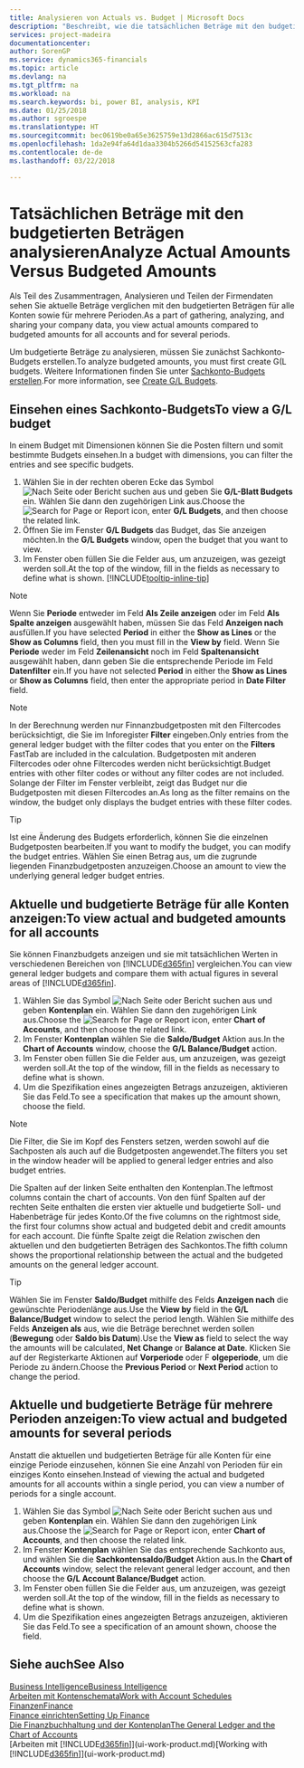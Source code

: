 ```yaml
---
title: Analysieren von Actuals vs. Budget | Microsoft Docs
description: "Beschreibt, wie die tatsächlichen Beträge mit den budgetierten Beträgen analysiert werden."
services: project-madeira
documentationcenter: 
author: SorenGP
ms.service: dynamics365-financials
ms.topic: article
ms.devlang: na
ms.tgt_pltfrm: na
ms.workload: na
ms.search.keywords: bi, power BI, analysis, KPI
ms.date: 01/25/2018
ms.author: sgroespe
ms.translationtype: HT
ms.sourcegitcommit: bec0619be0a65e3625759e13d2866ac615d7513c
ms.openlocfilehash: 1da2e94fa64d1daa3304b5266d54152563cfa283
ms.contentlocale: de-de
ms.lasthandoff: 03/22/2018

---
```

# <a name="analyze-actual-amounts-versus-budgeted-amounts"></a><span data-ttu-id="fdffd-103">Tatsächlichen Beträge mit den budgetierten Beträgen analysieren</span><span class="sxs-lookup"><span data-stu-id="fdffd-103">Analyze Actual Amounts Versus Budgeted Amounts</span></span>
<span data-ttu-id="fdffd-104">Als Teil des Zusammentragen, Analysieren und Teilen der Firmendaten sehen Sie aktuelle Beträge verglichen mit den budgetierten Beträgen für alle Konten sowie für mehrere Perioden.</span><span class="sxs-lookup"><span data-stu-id="fdffd-104">As a part of gathering, analyzing, and sharing your company data, you view actual amounts compared to budgeted amounts for all accounts and for several periods.</span></span>

<span data-ttu-id="fdffd-105">Um budgetierte Beträge zu analysieren, müssen Sie zunächst Sachkonto-Budgets erstellen.</span><span class="sxs-lookup"><span data-stu-id="fdffd-105">To analyze budgeted amounts, you must first create G(L budgets.</span></span> <span data-ttu-id="fdffd-106">Weitere Informationen finden Sie unter [Sachkonto-Budgets erstellen](finance-how-create-budgets.md).</span><span class="sxs-lookup"><span data-stu-id="fdffd-106">For more information, see [Create G/L Budgets](finance-how-create-budgets.md).</span></span>

## <a name="to-view-a-gl-budget"></a><span data-ttu-id="fdffd-107">Einsehen eines Sachkonto-Budgets</span><span class="sxs-lookup"><span data-stu-id="fdffd-107">To view a G/L budget</span></span>
<span data-ttu-id="fdffd-108">In einem Budget mit Dimensionen können Sie die Posten filtern und somit bestimmte Budgets einsehen.</span><span class="sxs-lookup"><span data-stu-id="fdffd-108">In a budget with dimensions, you can filter the entries and see specific budgets.</span></span>

1. <span data-ttu-id="fdffd-109">Wählen Sie in der rechten oberen Ecke das Symbol ![Nach Seite oder Bericht suchen](media/ui-search/search_small.png "Nach Seite oder Bericht suchen") aus und geben Sie **G/L-Blatt Budgets** ein. Wählen Sie dann den zugehörigen Link aus.</span><span class="sxs-lookup"><span data-stu-id="fdffd-109">Choose the ![Search for Page or Report](media/ui-search/search_small.png "Search for Page or Report icon") icon, enter **G/L Budgets**, and then choose the related link.</span></span>
2. <span data-ttu-id="fdffd-110">Öffnen Sie im Fenster **G/L Budgets** das Budget, das Sie anzeigen möchten.</span><span class="sxs-lookup"><span data-stu-id="fdffd-110">In the **G/L Budgets** window, open the budget that you want to view.</span></span>  
3. <span data-ttu-id="fdffd-111">Im Fenster oben füllen Sie die Felder aus, um anzuzeigen, was gezeigt werden soll.</span><span class="sxs-lookup"><span data-stu-id="fdffd-111">At the top of the window, fill in the fields as necessary to define what is shown.</span></span> [!INCLUDE[tooltip-inline-tip](includes/tooltip-inline-tip_md.md)]

> [!NOTE]  
>   <span data-ttu-id="fdffd-112">Wenn Sie **Periode** entweder im Feld **Als Zeile anzeigen** oder im Feld **Als Spalte anzeigen** ausgewählt haben, müssen Sie das Feld **Anzeigen nach** ausfüllen.</span><span class="sxs-lookup"><span data-stu-id="fdffd-112">If you have selected **Period** in either the **Show as Lines** or the **Show as Columns** field, then you must fill in the **View by** field.</span></span> <span data-ttu-id="fdffd-113">Wenn Sie **Periode** weder im Feld **Zeilenansicht** noch im Feld **Spaltenansicht** ausgewählt haben, dann geben Sie die entsprechende Periode im Feld **Datenfilter** ein.</span><span class="sxs-lookup"><span data-stu-id="fdffd-113">If you have not selected **Period** in either the **Show as Lines** or **Show as Columns** field, then enter the appropriate period in **Date Filter** field.</span></span>  

> [!NOTE]  
>   <span data-ttu-id="fdffd-114">In der Berechnung werden nur Finnanzbudgetposten mit den Filtercodes berücksichtigt, die Sie im Inforegister **Filter** eingeben.</span><span class="sxs-lookup"><span data-stu-id="fdffd-114">Only entries from the general ledger budget with the filter codes that you enter on the **Filters** FastTab are included in the calculation.</span></span> <span data-ttu-id="fdffd-115">Budgetposten mit anderen Filtercodes oder ohne Filtercodes werden nicht berücksichtigt.</span><span class="sxs-lookup"><span data-stu-id="fdffd-115">Budget entries with other filter codes or without any filter codes are not included.</span></span> <span data-ttu-id="fdffd-116">Solange der Filter im Fenster verbleibt, zeigt das Budget nur die Budgetposten mit diesen Filtercodes an.</span><span class="sxs-lookup"><span data-stu-id="fdffd-116">As long as the filter remains on the window, the budget only displays the budget entries with these filter codes.</span></span>  

> [!TIP]  
>   <span data-ttu-id="fdffd-117">Ist eine Änderung des Budgets erforderlich, können Sie die einzelnen Budgetposten bearbeiten.</span><span class="sxs-lookup"><span data-stu-id="fdffd-117">If you want to modify the budget, you can modify the budget entries.</span></span> <span data-ttu-id="fdffd-118">Wählen Sie einen Betrag aus, um die zugrunde liegenden Finanzbudgetposten anzuzeigen.</span><span class="sxs-lookup"><span data-stu-id="fdffd-118">Choose an amount to view the underlying general ledger budget entries.</span></span>

## <a name="to-view-actual-and-budgeted-amounts-for-all-accounts"></a><span data-ttu-id="fdffd-119">Aktuelle und budgetierte Beträge für alle Konten anzeigen:</span><span class="sxs-lookup"><span data-stu-id="fdffd-119">To view actual and budgeted amounts for all accounts</span></span>  
<span data-ttu-id="fdffd-120">Sie können Finanzbudgets anzeigen und sie mit tatsächlichen Werten in verschiedenen Bereichen von [!INCLUDE[d365fin](includes/d365fin_md.md)] vergleichen.</span><span class="sxs-lookup"><span data-stu-id="fdffd-120">You can view general ledger budgets and compare them with actual figures in several areas of [!INCLUDE[d365fin](includes/d365fin_md.md)].</span></span>

1. <span data-ttu-id="fdffd-121">Wählen Sie das Symbol ![Nach Seite oder Bericht suchen](media/ui-search/search_small.png "Nach Seite oder Bericht suchen") aus und geben **Kontenplan** ein. Wählen Sie dann den zugehörigen Link aus.</span><span class="sxs-lookup"><span data-stu-id="fdffd-121">Choose the ![Search for Page or Report](media/ui-search/search_small.png "Search for Page or Report icon") icon, enter **Chart of Accounts**, and then choose the related link.</span></span>  
2. <span data-ttu-id="fdffd-122">Im Fenster **Kontenplan** wählen Sie die **Saldo/Budget** Aktion aus.</span><span class="sxs-lookup"><span data-stu-id="fdffd-122">In the **Chart of Accounts** window, choose the **G/L Balance/Budget** action.</span></span>
3. <span data-ttu-id="fdffd-123">Im Fenster oben füllen Sie die Felder aus, um anzuzeigen, was gezeigt werden soll.</span><span class="sxs-lookup"><span data-stu-id="fdffd-123">At the top of the window, fill in the fields as necessary to define what is shown.</span></span>  
4. <span data-ttu-id="fdffd-124">Um die Spezifikation eines angezeigten Betrags anzuzeigen, aktivieren Sie das Feld.</span><span class="sxs-lookup"><span data-stu-id="fdffd-124">To see a specification that makes up the amount shown, choose the field.</span></span>  

> [!NOTE]  
>   <span data-ttu-id="fdffd-125">Die Filter, die Sie im Kopf des Fensters setzen, werden sowohl auf die Sachposten als auch auf die Budgetposten angewendet.</span><span class="sxs-lookup"><span data-stu-id="fdffd-125">The filters you set in the window header will be applied to general ledger entries and also budget entries.</span></span>

<span data-ttu-id="fdffd-126">Die Spalten auf der linken Seite enthalten den Kontenplan.</span><span class="sxs-lookup"><span data-stu-id="fdffd-126">The leftmost columns contain the chart of accounts.</span></span> <span data-ttu-id="fdffd-127">Von den fünf Spalten auf der rechten Seite enthalten die ersten vier aktuelle und budgetierte Soll- und Habenbeträge für jedes Konto.</span><span class="sxs-lookup"><span data-stu-id="fdffd-127">Of the five columns on the rightmost side, the first four columns show actual and budgeted debit and credit amounts for each account.</span></span> <span data-ttu-id="fdffd-128">Die fünfte Spalte zeigt die Relation zwischen den aktuellen und den budgetierten Beträgen des Sachkontos.</span><span class="sxs-lookup"><span data-stu-id="fdffd-128">The fifth column shows the proportional relationship between the actual and the budgeted amounts on the general ledger account.</span></span>  

> [!TIP]  
>   <span data-ttu-id="fdffd-129">Wählen Sie im Fenster **Saldo/Budget** mithilfe des Felds **Anzeigen nach** die gewünschte Periodenlänge aus.</span><span class="sxs-lookup"><span data-stu-id="fdffd-129">Use the **View by** field in the **G/L Balance/Budget** window to select the period length.</span></span> <span data-ttu-id="fdffd-130">Wählen Sie mithilfe des Felds **Anzeigen als** aus, wie die Beträge berechnet werden sollen (**Bewegung** oder **Saldo bis Datum**).</span><span class="sxs-lookup"><span data-stu-id="fdffd-130">Use the **View as** field to select the way the amounts will be calculated, **Net Change** or **Balance at Date**.</span></span> <span data-ttu-id="fdffd-131">Klicken Sie auf der Registerkarte Aktionen auf **Vorperiode** oder F **olgeperiode**, um die Periode zu ändern.</span><span class="sxs-lookup"><span data-stu-id="fdffd-131">Choose the **Previous Period** or **Next Period** action to change the period.</span></span>  

## <a name="to-view-actual-and-budgeted-amounts-for-several-periods"></a><span data-ttu-id="fdffd-132">Aktuelle und budgetierte Beträge für mehrere Perioden anzeigen:</span><span class="sxs-lookup"><span data-stu-id="fdffd-132">To view actual and budgeted amounts for several periods</span></span>  
<span data-ttu-id="fdffd-133">Anstatt die aktuellen und budgetierten Beträge für alle Konten für eine einzige Periode einzusehen, können Sie eine Anzahl von Perioden für ein einziges Konto einsehen.</span><span class="sxs-lookup"><span data-stu-id="fdffd-133">Instead of viewing the actual and budgeted amounts for all accounts within a single period, you can view a number of periods for a single account.</span></span>  

1. <span data-ttu-id="fdffd-134">Wählen Sie das Symbol ![Nach Seite oder Bericht suchen](media/ui-search/search_small.png "Nach Seite oder Bericht suchen") aus und geben **Kontenplan** ein. Wählen Sie dann den zugehörigen Link aus.</span><span class="sxs-lookup"><span data-stu-id="fdffd-134">Choose the ![Search for Page or Report](media/ui-search/search_small.png "Search for Page or Report icon") icon, enter **Chart of Accounts**, and then choose the related link.</span></span>  
2. <span data-ttu-id="fdffd-135">Im Fenster **Kontenplan** wählen Sie das entsprechende Sachkonto aus, und wählen Sie die **Sachkontensaldo/Budget** Aktion aus.</span><span class="sxs-lookup"><span data-stu-id="fdffd-135">In the **Chart of Accounts** window, select the relevant general ledger account, and then choose the **G/L Account Balance/Budget** action.</span></span>  
3. <span data-ttu-id="fdffd-136">Im Fenster oben füllen Sie die Felder aus, um anzuzeigen, was gezeigt werden soll.</span><span class="sxs-lookup"><span data-stu-id="fdffd-136">At the top of the window, fill in the fields as necessary to define what is shown.</span></span>   
4. <span data-ttu-id="fdffd-137">Um die Spezifikation eines angezeigten Betrags anzuzeigen, aktivieren Sie das Feld.</span><span class="sxs-lookup"><span data-stu-id="fdffd-137">To see a specification of an amount shown, choose the field.</span></span>  

## <a name="see-also"></a><span data-ttu-id="fdffd-138">Siehe auch</span><span class="sxs-lookup"><span data-stu-id="fdffd-138">See Also</span></span>
[<span data-ttu-id="fdffd-139">Business Intelligence</span><span class="sxs-lookup"><span data-stu-id="fdffd-139">Business Intelligence</span></span>](bi.md)  
[<span data-ttu-id="fdffd-140">Arbeiten mit Kontenschemata</span><span class="sxs-lookup"><span data-stu-id="fdffd-140">Work with Account Schedules</span></span>](bi-how-work-account-schedule.md)  
[<span data-ttu-id="fdffd-141">Finanzen</span><span class="sxs-lookup"><span data-stu-id="fdffd-141">Finance</span></span>](finance.md)  
[<span data-ttu-id="fdffd-142">Finance einrichten</span><span class="sxs-lookup"><span data-stu-id="fdffd-142">Setting Up Finance</span></span>](finance-setup-finance.md)  
[<span data-ttu-id="fdffd-143">Die Finanzbuchhaltung und der Kontenplan</span><span class="sxs-lookup"><span data-stu-id="fdffd-143">The General Ledger and the Chart of Accounts</span></span>](finance-general-ledger.md)  
<span data-ttu-id="fdffd-144">[Arbeiten mit [!INCLUDE[d365fin](includes/d365fin_md.md)]](ui-work-product.md)</span><span class="sxs-lookup"><span data-stu-id="fdffd-144">[Working with [!INCLUDE[d365fin](includes/d365fin_md.md)]](ui-work-product.md)</span></span>  

